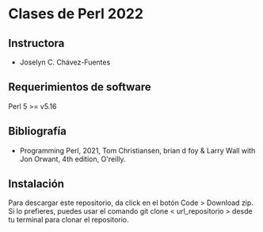 # Clases de Perl 2022

## Instructora
- Joselyn C. Chávez-Fuentes

## Requerimientos de software
Perl 5 >= v5.16

## Bibliografía

- Programming Perl, 2021, Tom Christiansen, brian d foy & Larry Wall with Jon Orwant, 4th edition, O'reilly. 

## Instalación 

Para descargar este repositorio, da click en el botón Code > Download zip. Si lo prefieres, puedes usar el comando git clone < url_repositorio > desde tu terminal para clonar el repositorio.
